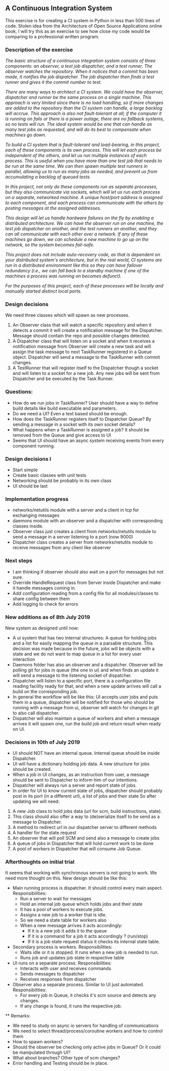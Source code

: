 ## A Continuous Integration System

This exercise is for creating a CI system in Python in less than 500 lines of code.
Stolen idea from the Architecture of Open Source Applications online book, I will try this as an exercise to see how
close my code would be comparing to a professional written program.

### Description of the exercise
_The basic structure of a continuous integration system consists of three components: an observer, a test job dispatcher,
and a test runner. The observer watches the repository. When it notices that a commit has been made, it notifies the job
 dispatcher. The job dispatcher then finds a test runner and gives it the commit number to test._

_There are many ways to architect a CI system. We could have the observer, dispatcher and runner be the same process on
a single machine. This approach is very limited since there is no load handling, so if more changes are added to the
repository than the CI system can handle, a large backlog will accrue. This approach is also not fault-tolerant at all;
if the computer it is running on fails or there is a power outage, there are no fallback systems, so no tests will run.
The ideal system would be one that can handle as many test jobs as requested, and will do its best to compensate when
machines go down._

_To build a CI system that is fault-tolerant and load-bearing, in this project, each of these components is its own
process. This will let each process be independent of the others, and let us run multiple instances of each process.
This is useful when you have more than one test job that needs to be run at the same time.
We can then spawn multiple test runners in parallel, allowing us to run as many jobs as needed, and prevent us from
accumulating a backlog of queued tests._

_In this project, not only do these components run as separate processes, but they also communicate via sockets,
which will let us run each process on a separate, networked machine. A unique host/port address is assigned to each
component, and each process can communicate with the others by posting messages at the assigned addresses._

_This design will let us handle hardware failures on the fly by enabling a distributed architecture. We can have the
observer run on one machine, the test job dispatcher on another, and the test runners on another, and they can all
communicate with each other over a network. If any of these machines go down, we can schedule a new machine to go up
on the network, so the system becomes fail-safe._

_This project does not include auto-recovery code, as that is dependent on your distributed system's architecture,
but in the real world, CI systems are run in a distributed environment like this so they can have failover redundancy
(i.e., we can fall back to a standby machine if one of the machines a process was running on becomes defunct)._

_For the purposes of this project, each of these processes will be locally and manually started distinct local ports._


### Design decisions
We need three classes which will spawn as new processes.

1. An Observer class that will watch a specific repository and when it detects a commit it will create a notification
message for the Dispatcher. Message should contain the repo and possible changes detected.
2. A Dispatcher class that will listen on a socket and when it receives a notification message from Observer will
create a new task and will assign the task message to next TaskRunner registered in a Queue object.
Dispatcher will send a message to the TaskRunner with commit changes.
3. A TestRunner that will register itself to the Dispatcher though a socket and will listen to a socket for a new job.
Any new jobs will be sent from Dispatcher and be executed by the Task Runner.

### Questions:
- How do we run jobs in TaskRunner? User should have a way to define build details like build executable and parameters.
- Do we need a UI? Even a text based should be enough.
- How does the TaskRunner registers itself to Dispatcher Queue? By sending a message in a socket with its own socket
details?
- What happens when a TaskRunner is assigned a job? It should be removed from the Queue and give access to UI
- Seems that UI should have an async system receiving events from every component running.

### Design decisions I
- Start simple
- Create basic classes with unit tests
- Networking should be probably in its own class
- UI should be last

### Implementation progress
- networks/netutils module with a server and a client in tcp for exchanging messages
- daemons module with an observer and a dispatcher with corresponding classes inside.
- Observer class just creates a client from networks/netutils module to send a message in a server listening to a port (now 9000)
- Dispatcher class creates a server from networks/netutils module to receive messages from any client like observer

### Next steps
- I am thinking if observer should also wait on a port for messages but not sure.
- Override HandleRequest class from Server inside Dispatcher and make it handle messages coming in.
- Add configuration reading from a config file for all modules/classes to share config between them
- Add logging to check for errors


### New additions as of 8th July 2019
New system as designed until now:
- A ui system that has two internal structures: A queue for holding jobs and a list for easily mapping the queue in a parsable
structure. This decision was made because in the future, jobs will be objects with a state and we do not want to map queue in a list for
every user interaction
- Daemons folder has also an observer and a dispatcher. Observer will be polling git for jobs in queue (the one in ui)
and when finds an update it will send a message to the listening socket of dispatcher.
- Dispatcher will listen to a specific port, there is a configuration file reading facility ready for that, and when a new update
arrives will call a build on the corresponding job.
- In general the workflow will be like this: UI accepts user jobs and puts them in a queue, dispatcher will be notified for those who should be 
running with a message from ui, observer will watch for changes in git to also call dispatcher.
- Dispatcher will also maintain a queue of workers and when a message arrives it will spawn one, run the build job and return 
result when ready on UI.


### Decisions in 10th of July 2019
- UI should NOT have an internal queue. Internal queue should be inside Dispatcher.
- UI will have a dictionary holding job data. A new structure for jobs should be created.
- When a job in UI changes, as an instruction from user, a message should be sent to Dispatcher to inform him of our intentions.
- Dispatcher will always run a server and report state of jobs.
- In order for UI to know current state of jobs, dispatcher should probably post in its port (in a different url), a list of jobs and their state
So after updating we will need: 
1. A new Job class to hold jobs data (url for scm, build instructions, state).
2. This class should also offer a way to (de)serialize itself to be send as a message to Dispatcher.
3. A method to redirect url in our dispatcher server to different methods
4. A handler for the state request
5. An observer that will poll SCM and send also a message to create jobs
6. A queue of jobs in Dispatcher that will hold current work to be done
7. A pool of workers in Dispatcher that will consume Job Queue.


### Afterthoughts on initial trial
It seems that working with synchronous servers is not going to work. We need more thought on this.
New design should be like this:
- Main running process is dispatcher. It should control every main aspect. Responsibilities:
   * Run a server to wait for messages 
   * Hold an internal job queue which holds jobs and their state 
   * It has a pool of workers to execute jobs.
   * Assigns a new job to a worker that is idle.
   * So we need a state table for workers also
   * When a new message arrives it acts accordingly:
       * If it is a new job it adds it to the queue
       * If it is a command for a job it acts accordingly ? (run/stop)
       * If it is a job state request status it checks its internal state table.
- Secondary process is workers. Responsibilities:
   * Waits idle or it is stopped. It runs when a new job is needed to run.
   * Runs job and updates job state in respective table
- UI runs on a separate process. Responsibilities:
   * Interacts with user and receives commands
   * Sends messages to dispatcher
   * Receives responses from dispatcher
- Observer also a separate process. Similar to UI just automated. Responsibilities:
   * For every job in Queue, it checks it's scm source and detects any changes.
   * If any change is found, it runs the respective job.
  
** Remarks:
   * We need to study on async io servers for handling of communications
   * We need to select thread/process/coroutine workers and how to control them
   * How to spawn workers?
   * Should the observer be checking only active jobs in Queue? Or it could be manipulated through UI?
   * What about branches? Other type of scm changes?
   * Error handling and Testing should be in place. 

